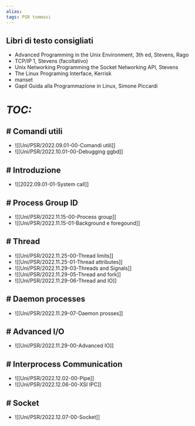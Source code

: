 ```yaml
---
alias:
tags: PSR tommasi
---
```


## Libri di testo consigliati

- Advanced Programming in the Unix Environment, 3th ed, Stevens, Rago
- TCP/IP 1, Stevens (facoltativo)
- Unix Networking Programming the Socket Networking API, Stevens
- The Linux Programing Interface, Kerrisk
- manset
- Gapil Guida alla Programmazione in Linux, Simone Piccardi


# *TOC:*

## \# Comandi utili
- ![[Uni/PSR/2022.09.01-00-Comandi utili]]
- ![[Uni/PSR/2022.10.01-00-Debugging ggbd]]


## \# Introduzione
- ![[2022.09.01-01-System call]]


## \# Process Group ID
- ![[Uni/PSR/2022.11.15-00-Process group]]
- ![[Uni/PSR/2022.11.15-01-Background e foregound]]

## \# Thread
- ![[Uni/PSR/2022.11.25-00-Thread limits]]
- ![[Uni/PSR/2022.11.25-01-Thread attributes]]
- ![[Uni/PSR/2022.11.29-03-Threads and Signals]]
- ![[Uni/PSR/2022.11.29-05-Thread and fork]]
- ![[Uni/PSR/2022.11.29-06-Thread and IO]]

## \# Daemon processes
- ![[Uni/PSR/2022.11.29-07-Daemon prosses]]

## \# Advanced I/O
- ![[Uni/PSR/2022.11.29-00-Advanced IO]]

## \# Interprocess Communication
- ![[Uni/PSR/2022.12.02-00-Pipe]]
- ![[Uni/PSR/2022.12.06-00-XSI IPC]]

## \# Socket
- ![[Uni/PSR/2022.12.07-00-Socket]]
